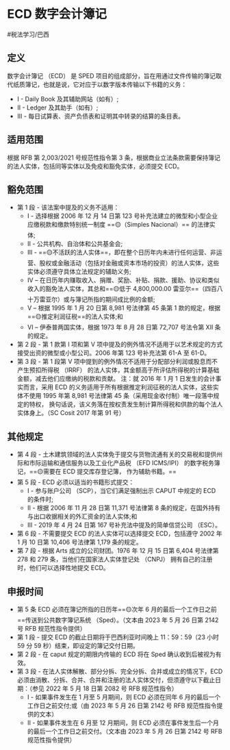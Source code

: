 # ECD 数字会计簿记
#税法学习/巴西
## 定义
数字会计簿记 （ECD） 是 SPED 项目的组成部分，旨在用通过文件传输的簿记取代纸质簿记，也就是说，它对应于以数字版本传输以下书籍的义务：
* I - Daily Book 及其辅助网站（如有）;
* II - Ledger 及其助手（如有）;
* III - 每日试算表、资产负债表和证明其中转录的结算的条目表。
## 适用范围
根据 RFB 第 2,003/2021 号规范性指令第 3 条，根据商业立法条款需要保持簿记的法人实体，包括同等实体以及免疫和豁免实体，必须提交 ECD。
## 豁免范围
* 第 1 段 - 该法案中提及的义务不适用：
  * I - 选择根据 2006 年 12 月 14 日第 123 号补充法建立的微型和小型企业应缴税款和缴款特别统一制度 ==🟡（Simples Nacional）== 的法律实体;
  * II - 公共机构、自治体和公共基金会;
  * III - ==🟡不活跃的法人实体==，即在整个日历年内未进行任何运营、非运营、股权或金融活动（包括对金融或资本市场的投资）的法人实体，这些实体必须遵守具体立法规定的辅助义务;
  * IV – 在日历年内赚取收入、捐赠、奖励、补贴、捐款、援助、协议和类似收入的豁免法人实体，其总和==🟡低于 4,800,000.00 雷亚尔==（四百八十万雷亚尔）或与簿记所指的期间成比例的金额;
  * V – 根据 1995 年 1 月 20 日第 8,981 号法律第 45 条第 1 款的规定，根据==🟡推定利润征税==的法人实体;和
  * VI – 伊泰普两国实体，根据 1973 年 8 月 28 日第 72,707 号法令第 XII 条的规定。
* 第 2 段 - 第 1 款第 I 项和第 V 项中提及的例外情况不适用于以艺术规定的方式接受出资的微型或小型公司。2006 年第 123 号补充法第 61-A 至 61-D。
* 第 3 段 - 第 1 段第 V 项中提到的例外情况不适用于分配部分利润或股息而不产生预扣所得税 （IRRF） 的法人实体，其金额高于所评估所得税的计算基础金额，减去他们应缴纳的税款和贡献。
  注：就 2016 年 1 月 1 日发生的会计事实而言，采用 ECD 的义务适用于所有根据推定利润征税的法人实体，这些实体不使用 1995 年第 8,981 号法律第 45 条（采用现金收付制）唯一段落中规定的特权， 换句话说，该义务落在按权责发生制计算所得税和供款的每个法人实体身上。（SC Cosit 2017 年第 91 号）
## 其他规定
* 第 4 段 - 土木建筑领域的法人实体免于提交与货物流通有关的交易税和提供州际和市际运输和通信服务以及工业化产品税 （EFD ICMS/IPI） 的数字税务簿记，==🟡需要在 ECD 提交库存登记簿， 作为辅助书籍。==
* 第 5 段 - ECD 必须以适当的书籍形式提交：
  * I - 参与账户公司 （SCP），当它们满足强制出示 CAPUT 中规定的 ECD 的条件时;
  * II - 根据 2006 年 11 月 28 日第 11,371 号法律第 8 条的规定，在国外持有与出口收据相关的外汇资金的法人实体;和
  * III - 2019 年 4 月 24 日第 167 号补充法中提及的简单信贷公司 （ESC）。
* 第 6 段 - 不需要提交 ECD 的法人实体可以选择提交 ECD，包括遵守 2002 年 1 月 10 日第 10,406 号法律第 1,179 条的规定。
* 第 7 段 - 根据 Arts 成立的公司财团。1976 年 12 月 15 日第 6,404 号法律第 278 和 279 条，当他们在国家法人实体登记处 （CNPJ） 拥有自己的注册时，他们可以选择性地提交 ECD。
## 申报时间
* 第 5 条 ECD 必须在簿记所指的日历年==🟡次年 6 月的最后一个工作日之前==传送到公共数字簿记系统 （Sped）。（文本由 2023 年 5 月 26 日第 2142 号 RFB 规范性指令提供）
* 第 1 段 - 提交 ECD 的截止日期将于巴西利亚时间晚上 11：59：59（23 小时 59 分 59 秒）结束，即设定的簿记交付日期。
* 第 2 段 - 在 caput 规定的期限内传输的 ECD 将在 Sped 确认收到后被视为有效。
* 第 3 段 - 在法人实体解散、部分分拆、完全分拆、合并或成立的情况下，ECD 必须由消散、分拆、合并、合并和注册的法人实体交付，但须遵守以下截止日期：（参见 2022 年 5 月 18 日第 2082 号 RFB 规范性指令）
  * I - 如果事件发生在 1 月至 5 月期间，则 ECD 必须在同年 6 月的最后一个工作日之前交付;或（由 2023 年 5 月 26 日第 2142 号 RFB 规范性指令提供的文本）
  * II - 如果事件发生在 6 月至 12 月期间，则 ECD 必须在事件发生后一个月的最后一个工作日之前交付。（文本由 2023 年 5 月 26 日第 2142 号 RFB 规范性指令提供）
